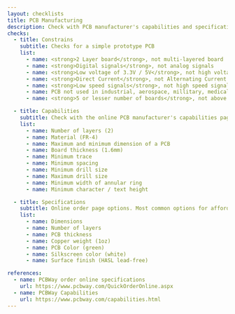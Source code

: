 ```yaml
---
layout: checklists
title: PCB Manufacturing
description: Check with PCB manufacturer's capabilities and specifications
checks:
  - title: Constrains
    subtitle: Checks for a simple prototype PCB
    list:
      - name: <strong>2 Layer board</strong>, not multi-layered board
      - name: <strong>Digital signals</strong>, not analog signals
      - name: <strong>Low voltage of 3.3V / 5V</strong>, not high voltage
      - name: <strong>Direct Current</strong>, not Alternating Current
      - name: <strong>Low speed signals</strong>, not high speed signals (50MHz to 3GHz)
      - name: PCB not used in industrial, aerospace, millitary, medical and any other restricted industry
      - name: <strong>5 or lesser number of boards</strong>, not above 100

  - title: Capabilities
    subtitle: Check with the online PCB manufacturer's capabilities page. Approximate safe numbers are in brackets, but always better to check the capabilities page again!
    list:
      - name: Number of layers (2)
      - name: Material (FR-4)
      - name: Maximum and minimum dimension of a PCB
      - name: Board thickness (1.6mm)
      - name: Minimum trace
      - name: Minimum spacing
      - name: Minimum drill size
      - name: Maximum drill size
      - name: Minimum width of annular ring
      - name: Minimum character / text height

  - title: Specifications
    subtitle: Online order page options. Most common options for affordability are in brackets, but always check with the ordering page!
    list:
      - name: Dimensions
      - name: Number of layers
      - name: PCB thickness
      - name: Copper weight (1oz)
      - name: PCB Color (green)
      - name: Silkscreen color (white)
      - name: Surface finish (HASL lead-free)

references:
  - name: PCBWay order online specifications
    url: https://www.pcbway.com/QuickOrderOnline.aspx
  - name: PCBWay Capabilities
    url: https://www.pcbway.com/capabilities.html
---
```

